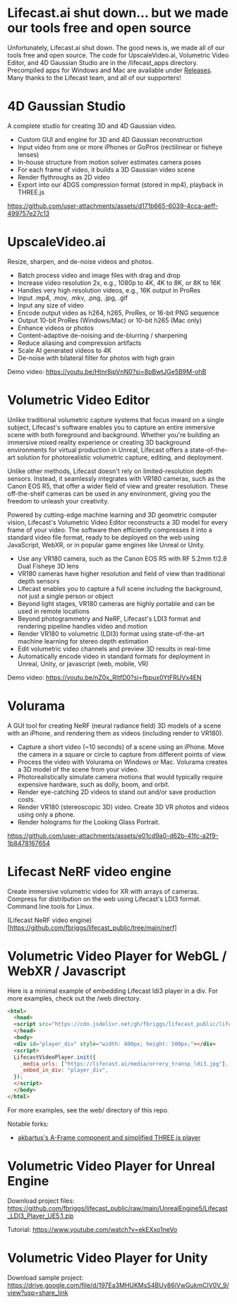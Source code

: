 # Lifecast.ai shut down... but we made our tools free and open source

Unfortunately, Lifecast.ai shut down. The good news is, we made all of our tools free and open source. The code for UpscaleVideo.ai, Volumetric Video Editor, and 4D Gaussian Studio are in the /lifecast_apps directory. Precompiled apps for Windows and Mac are available under [Releases](https://github.com/fbriggs/lifecast_public/releases). Many thanks to the Lifecast team, and all of our supporters!

# 4D Gaussian Studio

A complete studio for creating 3D and 4D Gaussian video.

* Custom GUI and engine for 3D and 4D Gaussian reconstruction
* Input video from one or more iPhones or GoPros (rectilinear or fisheye lenses)
* In-house structure from motion solver estimates camera poses
* For each frame of video, it builds a 3D Gaussian video scene
* Render flythroughs as 2D video
* Export into our 4DGS compression format (stored in mp4), playback in THREE.js

https://github.com/user-attachments/assets/d171b665-6039-4cca-aeff-499757e27c13

# UpscaleVideo.ai

Resize, sharpen, and de-noise videos and photos.

* Batch process video and image files with drag and drop
* Increase video resolution 2x, e.g., 1080p to 4K, 4K to 8K, or 8K to 16K
* Handles very high resolution videos, e.g., 16K output in ProRes
* Input .mp4, .mov, .mkv, .png, .jpg, .gif
* Input any size of video
* Encode output video as h264, h265, ProRes, or 16-bit PNG sequence
* Output 10-bit ProRes (Windows/Mac) or 10-bit h265 (Mac only)
* Enhance videos or photos
* Content-adaptive de-noising and de-blurring / sharpening
* Reduce aliasing and compression artifacts
* Scale AI generated videos to 4K
* De-noise with bilateral filter for photos with high grain

Demo video: https://youtu.be/Htnr8ipVnN0?si=8pBwtJGe5B9M-ohB

# Volumetric Video Editor

Unlike traditional volumetric capture systems that focus inward on a single subject, Lifecast's software enables you to capture an entire immersive scene with both foreground and background. Whether you're building an immersive mixed reality experience or creating 3D background environments for virtual production in Unreal, Lifecast offers a state-of-the-art solution for photorealistic volumetric capture, editing, and deployment.

Unlike other methods, Lifecast doesn't rely on limited-resolution depth sensors. Instead, it seamlessly integrates with VR180 cameras, such as the Canon EOS R5, that offer a wider field of view and greater resolution. These off-the-shelf cameras can be used in any environment, giving you the freedom to unleash your creativity.

Powered by cutting-edge machine learning and 3D geometric computer vision, Lifecast's Volumetric Video Editor reconstructs a 3D model for every frame of your video. The software then efficiently compresses it into a standard video file format, ready to be deployed on the web using JavaScript, WebXR, or in popular game engines like Unreal or Unity.

* Use any VR180 camera, such as the Canon EOS R5 with RF 5.2mm f/2.8 Dual Fisheye 3D lens
* VR180 cameras have higher resolution and field of view than traditional depth sensors
* Lifecast enables you to capture a full scene including the background, not just a single person or object
* Beyond light stages, VR180 cameras are highly portable and can be used in remote locations
* Beyond photogrammetry and NeRF, Lifecast's LDI3 format and rendering pipeline handles video and motion
* Render VR180 to volumetric (LDI3) format using state-of-the-art machine learning for stereo depth estimation
* Edit volumetric video channels and preview 3D results in real-time
* Automatically encode video in standard formats for deployment in Unreal, Unity, or javascript (web, mobile, VR)

Demo video: https://youtu.be/nZ0x_RItfD0?si=fbpux0YtFRUVx4EN

# Volurama

A GUI tool for creating NeRF (neural radiance field) 3D models of a scene with an iPhone, and rendering them as videos (including render to VR180).

* Capture a short video (~10 seconds) of a scene using an iPhone. Move the camera in a square or circle to capture from different points of view.
* Process the video with Volurama on Windows or Mac. Volurama creates a 3D model of the scene from your video.
* Photorealistically simulate camera motions that would typically require expensive hardware, such as dolly, boom, and orbit.
* Render eye-catching 2D videos to stand out and/or save production costs.
* Render VR180 (stereoscopic 3D) video. Create 3D VR photos and videos using only a phone.
* Render holograms for the Looking Glass Portrait.

https://github.com/user-attachments/assets/e01cd9a0-d62b-41fc-a2f9-1b8478167654

# Lifecast NeRF video engine

Create immersive volumetric video for XR with arrays of cameras. Compress for distribution on the web using Lifecast's LDI3 format. Command line tools for Linux.

(Lifecast NeRF video engine)[https://github.com/fbriggs/lifecast_public/tree/main/nerf]

# Volumetric Video Player for  WebGL / WebXR / Javascript

Here is a minimal example of embedding Lifecast ldi3 player in a div. For more examples, check out the /web directory.

```html
<html>
  <head>
  <script src="https://cdn.jsdelivr.net/gh/fbriggs/lifecast_public/lifecast.min.js"></script>
  </head>
  <body>
  <div id="player_div" style="width: 600px; height: 500px;"></div>
  <script>
  LifecastVideoPlayer.init({
    _media_urls: ["https://lifecast.ai/media/orrery_transp_ldi3.jpg"],
    _embed_in_div: "player_div",
  });
  </script>
  </body>
</html>
```

For more examples, see the web/ directory of this repo.

Notable forks:
* [akbartus's A-Frame component and simplified THREE.js player](https://github.com/akbartus/A-Frame-LifeCast-Volumetric-Player-Component)

# Volumetric Video Player for Unreal Engine

Download project files:
https://github.com/fbriggs/lifecast_public/raw/main/UnrealEngine5/Lifecast_LDI3_Player_UE5.1.zip

Tutorial:
https://www.youtube.com/watch?v=ekEXxo1neVo

# Volumetric Video Player for Unity

Download sample project:
https://drive.google.com/file/d/197Ea3MHUKMsS4BUy86iVwGukmClV0V_9/view?usp=share_link


